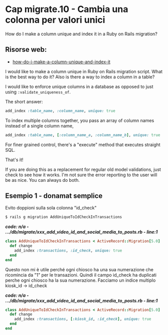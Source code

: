 # <a name="top"></a> Cap migrate.10 - Cambia una colonna per valori unici

How do I make a column unique and index it in a Ruby on Rails migration?



## Risorse web:

- [how-do-i-make-a-column-unique-and-index-it](https://stackoverflow.com/questions/1449459/how-do-i-make-a-column-unique-and-index-it-in-a-ruby-on-rails-migration)


I would like to make a column unique in Ruby on Rails migration script. What is the best way to do it? Also is there a way to index a column in a table?

I would like to enforce unique columns in a database as opposed to just using `:validate_uniqueness_of`.

The short answer:

```ruby
add_index :table_name, :column_name, unique: true
```

To index multiple columns together, you pass an array of column names instead of a single column name,

```ruby
add_index :table_name, [:column_name_a, :column_name_b], unique: true
```

For finer grained control, there's a "execute" method that executes straight SQL.

That's it!

If you are doing this as a replacement for regular old model validations, just check to see how it works. I'm not sure the error reporting to the user will be as nice. You can always do both.




## Esempio 1 - donamat semplice

Evito doppioni sulla sola colonna "id_check"

```bash
$ rails g migration AddUniqueToIdCheckInTransactions
```

***code: n/a - .../db/migrate/xxx_add_video_id_and_social_media_to_posts.rb - line:1***

```ruby
class AddUniqueToIdCheckInTransactions < ActiveRecord::Migration[5.0]
  def change
    add_index :transactions, :id_check, unique: true
  end
end
```

Questo non mi è utile perché ogni chiosco ha una sua numerazione che ricomincia da "1" per le transazioni.
Quindi il campo id_check ha duplicati perche ogni chiosco ha la sua numerazione.
Facciamo un indice multiplo kiosk_id -> id_check

***code: n/a - .../db/migrate/xxx_add_video_id_and_social_media_to_posts.rb - line:1***

```ruby
class AddUniqueToIdCheckInTransactions < ActiveRecord::Migration[5.0]
  def change
    add_index :transactions, [:kiosk_id, :id_check], unique: true
  end
end
```
